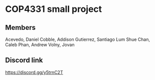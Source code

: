 # COP4331 small project

## Members
Acevedo, Daniel
Cobble, Addison
Gutierrez, Santiago
Lum Shue Chan, Caleb
Phan, Andrew
Volny, Jovan

## Discord link
https://discord.gg/y5trnC2T

